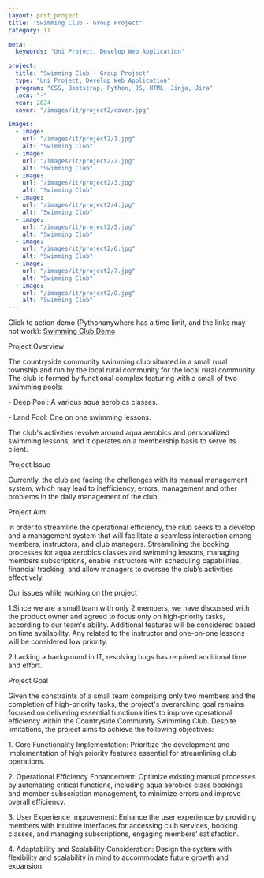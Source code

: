 ```yaml
---
layout: post_project
title: "Swimming Club - Group Project"
category: IT

meta:
  keywords: "Uni Project, Develop Web Application"

project:
  title: "Swimming Club - Group Project"
  type: "Uni Project, Develop Web Application"
  program: "CSS, Bootstrap, Python, JS, HTML, Jinja, Jira"
  loca: "-"
  year: 2024
  cover: "/images/it/project2/cover.jpg"

images:
  - image:
    url: "/images/it/project2/1.jpg"
    alt: "Swimming Club"
  - image:
    url: "/images/it/project2/2.jpg"
    alt: "Swimming Club"
  - image:
    url: "/images/it/project2/3.jpg"
    alt: "Swimming Club"
  - image:
    url: "/images/it/project2/4.jpg"
    alt: "Swimming Club"
  - image:
    url: "/images/it/project2/5.jpg"
    alt: "Swimming Club"
  - image:
    url: "/images/it/project2/6.jpg"
    alt: "Swimming Club"
  - image:
    url: "/images/it/project2/7.jpg"
    alt: "Swimming Club"
  - image:
    url: "/images/it/project2/8.jpg"
    alt: "Swimming Club"
---
```

<p>Click to action demo (Pythonanywhere has a time limit, and the links may not work):
    <a href="http://swimmingclubzz.pythonanywhere.com/">Swimming Club Demo</a>
</p>
<div class="sub-title">Project Overview</div>
<p>The countryside community swimming club situated in a small rural township and run by the local rural community for the local rural community. The club is formed by functional complex featuring with a small of two swimming pools:</p>
<p>- Deep Pool: A various aqua aerobics classes.</p>
<p>- Land Pool: One on one swimming lessons.</p>
<p>The club's activities revolve around aqua aerobics and personalized swimming lessons, and it operates on a membership basis to serve its client.</p>
<div class="sub-title">Project Issue</div>
<p>Currently, the club are facing the challenges with its manual management system, which may lead to inefficiency, errors, management and other problems in the daily management of the club.</p>
<div class="sub-title">Project Aim</div>
<p>In order to streamline the operational efficiency, the club seeks to a develop and a management system that will facilitate a seamless interaction among members, instructors, and club managers. Streamlining the booking processes for aqua aerobics classes and swimming lessons, managing members subscriptions, enable instructors with scheduling capabilities, financial tracking, and allow managers to oversee the club’s activities effectively.</p>
<div class="sub-title">Our issues while working on the project</div>
<p>1.Since we are a small team with only 2 members, we have discussed with the product owner and agreed to focus only on high-priority tasks, according to our team's ability. Additional features will be considered based on time availability. Any related to the instructor and one-on-one lessons will be considered low priority.</p>
<p>2.Lacking a background in IT, resolving bugs has required additional time and effort.</p>
<div class="sub-title">Project Goal</div>
<p>Given the constraints of a small team comprising only two members and the completion of high-priority tasks, the project's overarching goal remains focused on delivering essential functionalities to improve operational efficiency within the Countryside Community Swimming Club. Despite limitations, the project aims to achieve the following objectives:</p>
<p>1.
Core Functionality Implementation:
Prioritize the development and implementation of high priority features essential for streamlining club operations.</p>
<p>2.
Operational Efficiency Enhancement:
Optimize existing manual processes by automating critical functions, including aqua aerobics class bookings and member subscription management, to minimize errors and improve overall efficiency.</p>
<p>3.
User Experience Improvement:
Enhance the user experience by providing members with intuitive interfaces for accessing club services, booking classes, and managing subscriptions, engaging members' satisfaction.</p>
<p>4.
Adaptability and Scalability Consideration:
Design the system with flexibility and scalability in mind to accommodate future growth and expansion.</p>
